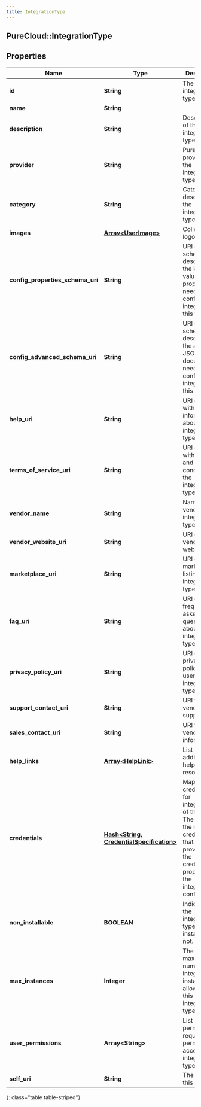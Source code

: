 ```yaml
---
title: IntegrationType
---
```

## PureCloud::IntegrationType

## Properties

|Name | Type | Description | Notes|
|------------ | ------------- | ------------- | -------------|
| **id** | **String** | The ID of the integration type. | |
| **name** | **String** |  | [optional] |
| **description** | **String** | Description of the integration type. | [optional] |
| **provider** | **String** | PureCloud provider of the integration type. | [optional] |
| **category** | **String** | Category describing the integration type. | [optional] |
| **images** | [**Array&lt;UserImage&gt;**](UserImage.html) | Collection of logos. | [optional] |
| **config_properties_schema_uri** | **String** | URI of the schema describing the key-value properties needed to configure an integration of this type. | [optional] |
| **config_advanced_schema_uri** | **String** | URI of the schema describing the advanced JSON document needed to configure an integration of this type. | [optional] |
| **help_uri** | **String** | URI of a page with more information about the integration type | [optional] |
| **terms_of_service_uri** | **String** | URI of a page with terms and conditions for the integration type | [optional] |
| **vendor_name** | **String** | Name of the vendor of this integration type | [optional] |
| **vendor_website_uri** | **String** | URI of the vendor&#39;s website | [optional] |
| **marketplace_uri** | **String** | URI of the marketplace listing for this integration type | [optional] |
| **faq_uri** | **String** | URI of frequently asked questions about the integration type | [optional] |
| **privacy_policy_uri** | **String** | URI of a privacy policy for users of the integration type | [optional] |
| **support_contact_uri** | **String** | URI for vendor support | [optional] |
| **sales_contact_uri** | **String** | URI for vendor sales information | [optional] |
| **help_links** | [**Array&lt;HelpLink&gt;**](HelpLink.html) | List of links to additional help resources | [optional] |
| **credentials** | [**Hash&lt;String, CredentialSpecification&gt;**](CredentialSpecification.html) | Map of credentials for integrations of this type. The key is the name of a credential that can be provided in the credentials property of the integration configuration. | [optional] |
| **non_installable** | **BOOLEAN** | Indicates if the integration type is installable or not. | [optional] |
| **max_instances** | **Integer** | The maximum number of integration instances allowable for this integration type | [optional] |
| **user_permissions** | **Array&lt;String&gt;** | List of permissions required to permit user access to the integration type. | [optional] |
| **self_uri** | **String** | The URI for this object | [optional] |
{: class="table table-striped"}


